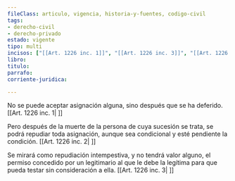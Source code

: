 ```yaml
---
fileClass: articulo, vigencia, historia-y-fuentes, codigo-civil
tags:
- derecho-civil
- derecho-privado
estado: vigente
tipo: multi
incisos: ["[[Art. 1226 inc. 1]]", "[[Art. 1226 inc. 3]]", "[[Art. 1226 inc. 2]]"]
libro:
titulo:
parrafo:
corriente-juridica:

---
```

No se puede aceptar asignación alguna, sino después que se ha deferido. [[Art. 1226 inc. 1| ]]

Pero después de la muerte de la persona de cuya sucesión se trata, se podrá repudiar toda asignación, aunque sea condicional y esté pendiente la condición. [[Art. 1226 inc. 2| ]]

Se mirará como repudiación intempestiva, y no tendrá valor alguno, el permiso concedido por un legitimario al que le debe la legítima para que pueda testar sin consideración a ella. [[Art. 1226 inc. 3| ]]